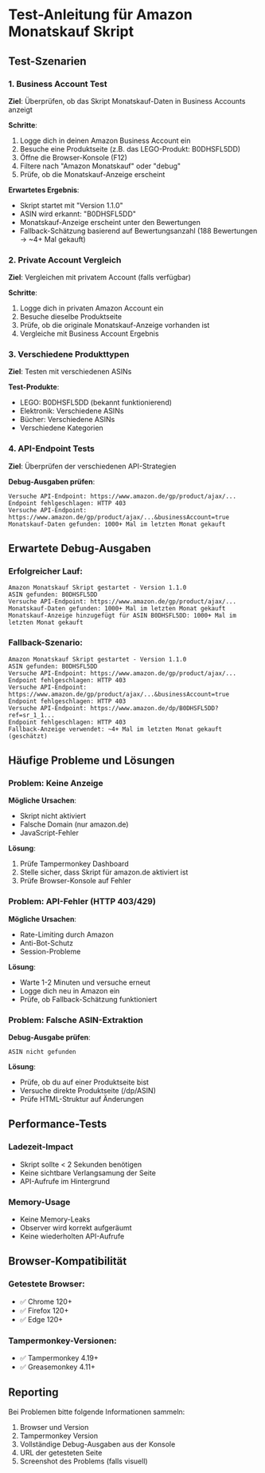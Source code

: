 # Test-Anleitung für Amazon Monatskauf Skript

## Test-Szenarien

### 1. Business Account Test
**Ziel**: Überprüfen, ob das Skript Monatskauf-Daten in Business Accounts anzeigt

**Schritte**:
1. Logge dich in deinen Amazon Business Account ein
2. Besuche eine Produktseite (z.B. das LEGO-Produkt: B0DHSFL5DD)
3. Öffne die Browser-Konsole (F12)
4. Filtere nach "Amazon Monatskauf" oder "debug"
5. Prüfe, ob die Monatskauf-Anzeige erscheint

**Erwartetes Ergebnis**:
- Skript startet mit "Version 1.1.0"
- ASIN wird erkannt: "B0DHSFL5DD"
- Monatskauf-Anzeige erscheint unter den Bewertungen
- Fallback-Schätzung basierend auf Bewertungsanzahl (188 Bewertungen → ~4+ Mal gekauft)

### 2. Private Account Vergleich
**Ziel**: Vergleichen mit privatem Account (falls verfügbar)

**Schritte**:
1. Logge dich in privaten Amazon Account ein
2. Besuche dieselbe Produktseite
3. Prüfe, ob die originale Monatskauf-Anzeige vorhanden ist
4. Vergleiche mit Business Account Ergebnis

### 3. Verschiedene Produkttypen
**Ziel**: Testen mit verschiedenen ASINs

**Test-Produkte**:
- LEGO: B0DHSFL5DD (bekannt funktionierend)
- Elektronik: Verschiedene ASINs
- Bücher: Verschiedene ASINs
- Verschiedene Kategorien

### 4. API-Endpoint Tests
**Ziel**: Überprüfen der verschiedenen API-Strategien

**Debug-Ausgaben prüfen**:
```
Versuche API-Endpoint: https://www.amazon.de/gp/product/ajax/...
Endpoint fehlgeschlagen: HTTP 403
Versuche API-Endpoint: https://www.amazon.de/gp/product/ajax/...&businessAccount=true
Monatskauf-Daten gefunden: 1000+ Mal im letzten Monat gekauft
```

## Erwartete Debug-Ausgaben

### Erfolgreicher Lauf:
```
Amazon Monatskauf Skript gestartet - Version 1.1.0
ASIN gefunden: B0DHSFL5DD
Versuche API-Endpoint: https://www.amazon.de/gp/product/ajax/...
Monatskauf-Daten gefunden: 1000+ Mal im letzten Monat gekauft
Monatskauf-Anzeige hinzugefügt für ASIN B0DHSFL5DD: 1000+ Mal im letzten Monat gekauft
```

### Fallback-Szenario:
```
Amazon Monatskauf Skript gestartet - Version 1.1.0
ASIN gefunden: B0DHSFL5DD
Versuche API-Endpoint: https://www.amazon.de/gp/product/ajax/...
Endpoint fehlgeschlagen: HTTP 403
Versuche API-Endpoint: https://www.amazon.de/gp/product/ajax/...&businessAccount=true
Endpoint fehlgeschlagen: HTTP 403
Versuche API-Endpoint: https://www.amazon.de/dp/B0DHSFL5DD?ref=sr_1_1...
Endpoint fehlgeschlagen: HTTP 403
Fallback-Anzeige verwendet: ~4+ Mal im letzten Monat gekauft (geschätzt)
```

## Häufige Probleme und Lösungen

### Problem: Keine Anzeige
**Mögliche Ursachen**:
- Skript nicht aktiviert
- Falsche Domain (nur amazon.de)
- JavaScript-Fehler

**Lösung**:
1. Prüfe Tampermonkey Dashboard
2. Stelle sicher, dass Skript für amazon.de aktiviert ist
3. Prüfe Browser-Konsole auf Fehler

### Problem: API-Fehler (HTTP 403/429)
**Mögliche Ursachen**:
- Rate-Limiting durch Amazon
- Anti-Bot-Schutz
- Session-Probleme

**Lösung**:
- Warte 1-2 Minuten und versuche erneut
- Logge dich neu in Amazon ein
- Prüfe, ob Fallback-Schätzung funktioniert

### Problem: Falsche ASIN-Extraktion
**Debug-Ausgabe prüfen**:
```
ASIN nicht gefunden
```

**Lösung**:
- Prüfe, ob du auf einer Produktseite bist
- Versuche direkte Produktseite (/dp/ASIN)
- Prüfe HTML-Struktur auf Änderungen

## Performance-Tests

### Ladezeit-Impact
- Skript sollte < 2 Sekunden benötigen
- Keine sichtbare Verlangsamung der Seite
- API-Aufrufe im Hintergrund

### Memory-Usage
- Keine Memory-Leaks
- Observer wird korrekt aufgeräumt
- Keine wiederholten API-Aufrufe

## Browser-Kompatibilität

### Getestete Browser:
- ✅ Chrome 120+
- ✅ Firefox 120+
- ✅ Edge 120+

### Tampermonkey-Versionen:
- ✅ Tampermonkey 4.19+
- ✅ Greasemonkey 4.11+

## Reporting

Bei Problemen bitte folgende Informationen sammeln:
1. Browser und Version
2. Tampermonkey Version
3. Vollständige Debug-Ausgaben aus der Konsole
4. URL der getesteten Seite
5. Screenshot des Problems (falls visuell)
